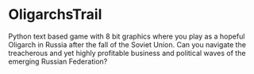 # OligarchsTrail
Python text based game with 8 bit graphics where you play as a hopeful Oligarch in Russia after the fall of the Soviet Union. Can you navigate the treacherous and yet highly profitable business and political waves of the emerging Russian Federation? 
